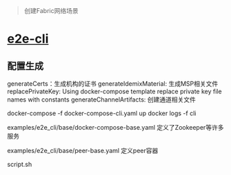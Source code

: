 > 创建Fabric网络场景

# [e2e-cli](examples/e2e_cli)

## 配置生成


generateCerts：生成机构的证书
generateIdemixMaterial: 生成MSP相关文件
replacePrivateKey: Using docker-compose template replace private key file names with constants
generateChannelArtifacts: 创建通道相关文件


docker-compose -f docker-compose-cli.yaml up
docker logs -f cli


examples/e2e_cli/base/docker-compose-base.yaml
定义了Zookeeper等许多服务

examples/e2e_cli/base/peer-base.yaml
定义peer容器

script.sh





